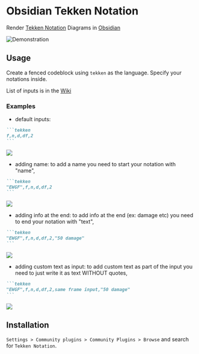 # Obsidian Tekken Notation

Render [Tekken Notation](https://tekken.fandom.com/wiki/Move_Terminology) Diagrams in [Obsidian](https://obsidian.md)

![Demonstration](https://i.imgur.com/hCePE7w.gif)

## Usage
Create a fenced codeblock using `tekken` as the language.
Specify your notations inside.

List of inputs is in the [Wiki](https://github.com/OpTi9/obsidian-tekken-notation/wiki)

### Examples

- default inputs:
~~~markdown
```tekken
f,n,d,df,2
```
~~~

![](https://i.imgur.com/OKTceN5.png)

- adding name:
to add a name you need to start your notation with "name",
~~~markdown
```tekken
"EWGF",f,n,d,df,2
```
~~~

![](https://i.imgur.com/gD8dCph.png)

- adding info at the end:
to add info at the end (ex: damage etc) you need to end your notation with "text",
~~~markdown
```tekken
"EWGF",f,n,d,df,2,"50 damage"
```
~~~

![](https://i.imgur.com/eA2l7dh.png)

- adding custom text as input:
to add custom text as part of the input you need to just write it as text WITHOUT quotes,
~~~markdown
```tekken
"EWGF",f,n,d,df,2,same frame input,"50 damage"
```
~~~

![](https://i.imgur.com/mgxpkY3.png)

## Installation
`Settings > Community plugins > Community Plugins > Browse` and search for `Tekken Notation`.